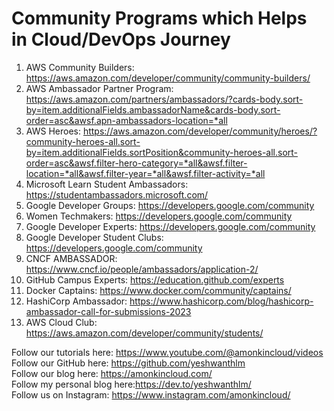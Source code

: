 # Community Programs which Helps in Cloud/DevOps Journey


1. AWS Community Builders: https://aws.amazon.com/developer/community/community-builders/
2. AWS Ambassador Partner Program: https://aws.amazon.com/partners/ambassadors/?cards-body.sort-by=item.additionalFields.ambassadorName&cards-body.sort-order=asc&awsf.apn-ambassadors-location=*all
3. AWS Heroes: https://aws.amazon.com/developer/community/heroes/?community-heroes-all.sort-by=item.additionalFields.sortPosition&community-heroes-all.sort-order=asc&awsf.filter-hero-category=*all&awsf.filter-location=*all&awsf.filter-year=*all&awsf.filter-activity=*all
4. Microsoft Learn Student Ambassadors: https://studentambassadors.microsoft.com/
5. Google Developer Groups: https://developers.google.com/community
6. Women Techmakers: https://developers.google.com/community
7. Google Developer Experts: https://developers.google.com/community
8. Google Developer Student Clubs: https://developers.google.com/community
9. CNCF AMBASSADOR: https://www.cncf.io/people/ambassadors/application-2/
10. GitHub Campus Experts: https://education.github.com/experts
11. Docker Captains: https://www.docker.com/community/captains/
12. HashiCorp Ambassador: https://www.hashicorp.com/blog/hashicorp-ambassador-call-for-submissions-2023
13. AWS Cloud Club: https://aws.amazon.com/developer/community/students/


Follow our tutorials here: https://www.youtube.com/@amonkincloud/videos \
Follow our GitHub here: https://github.com/yeshwanthlm \
Follow our blog here: https://amonkincloud.com/ \
Follow my personal blog here:https://dev.to/yeshwanthlm/ \
Follow us on Instagram: https://www.instagram.com/amonkincloud/
